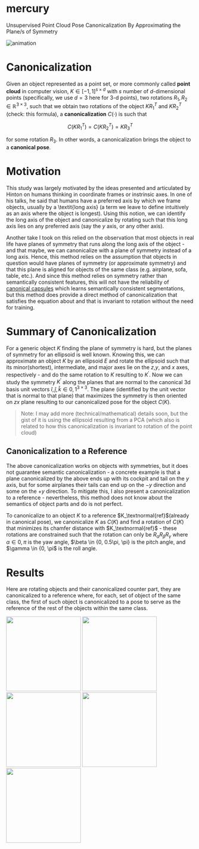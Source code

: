 # mercury
Unsupervised Point Cloud Pose Canonicalization By Approximating the Plane/s of Symmetry

![animation](https://github.com/mzguntalan/mercury-demo-files/blob/main/demo-animations/demo-airplane-3-animation.gif?raw=true)

# Canonicalization
Given an object represented as a point set, or more commonly 
called **point cloud** in computer vision, $K \in [-1,1]^{s \times d}$ with $s$ 
number of $d$-dimensional points (specifically, we use $d=3$ here for 3-d points), two 
rotations $R_1, R_2 \in \mathbb{R}^{3\times 3}$, such that we obtain two 
rotations of the object $KR_1^T$ and $KR_2^T$ (check: this formula), a 
**canonicalization**  $C(\cdot)$ is such that 

$$C(KR_1^T) = C(KR_2^T) = KR_3^T$$

for some rotation $R_3$. In other words, a canonicalization brings the object to a **canonical pose**.

# Motivation
This study was largely motivated by the ideas presented and articulated by Hinton on humans thinking in 
coordinate frames or instrinsic axes. In one of his talks, he said that humans have a 
preferred axis by which we frame objects, usually by a \textit{long axis} (a term we leave to define 
intuitively as an axis where the object is longest). Using this notion, we can identify the long axis 
of the object and canonicalize by rotating such that this long axis lies on any preferred axis 
(say the $y$ axis, or any other axis). 

Another take I took on this relied on the observation that most objects in real life have planes of symmetry 
that runs along the long axis of the object - and that maybe, we can canonicalize with a plane of 
symmetry instead of a long axis. Hence, this method relies on the assumption that objects in 
question would have planes of symmetry (or approximate symmetry) and that this plane is aligned 
for objects of the same class (e.g. airplane, sofa, table, etc.). And since this method relies on 
symmetry rather than semantically consistent features, this will not have the reliability of 
[canonical capsules](https://canonical-capsules.github.io/) which learns semantically consistent
segmentations, but this method does provide a direct method of canonicalization that 
satisfies the equation about and that is invariant to rotation without the need for training.

# Summary of Canonicalization
For a generic object $K$ finding the plane of symmetry is hard, 
but the planes of symmetry for an ellipsoid is well known. Knowing this, 
we can approximate an object $K$ by an ellipsoid $E$ and rotate the ellipsoid such 
that its minor(shortest), intermediate, and major axes lie on the $z$,$y$, and $x$ axes, 
respectively - and do the same rotation to $K$ resulting to $K^\prime$. 
Now we can study the symmetry $K^\prime$ along the planes that are normal to 
the canonical 3d basis unit vectors $\hat{i}, \hat{j}, \hat{k} \in {0, 1}^{3 \times 3}$. 
The plane (identified by the unit vector that is normal to that plane) that maximizes the 
symmetry is then oriented on $zx$ plane resulting to our 
canonicalized pose for the object $C(K)$.

> Note: I may add more (technical/mathematical) details soon, but the gist of it is using the ellipsoid resulting from 
> a PCA (which also is related to how this canonicalization is invariant to rotation of the point cloud)

## Canonicalization to a Reference
The above canonicalization works on objects with symmetries, but it does not guarantee 
semantic canonicalization - a concrete example is that a plane canonicalized by the above 
ends up with its cockpit and tail on the $y$ axis, but for some airplanes their tails can 
end up on the $-y$ direction and some on the $+y$ direction. To mitigate this, I also present 
a canonicalization to a reference - nevertheless, this method does not know about the semantics 
of object parts and do is not perfect. 

To canonicalize to an object $K$ to a reference $K_\textnormal{ref}$(already in canonical pose), we 
canonicalize $K$ as $C(K)$ and find a rotation of $C(K)$ that minimizes its chamfer distance with
$K_\textnormal{ref}$ - these rotations are constrained such that the rotation can only be 
$R_\alpha R_\beta R_\gamma$ where $\alpha \in {0, \pi}$ is the yaw angle, 
$\beta \in {0, 0.5\pi, \pi} is the pitch angle, and $\gamma \in {0, \pi$ is the roll angle.

# Results
Here are rotating objects and their canonicalized counter part, they are canonicalized to a reference 
where, for each, set of object of the same class, the first of such object is canonicalized to a 
pose to serve as the reference of the rest of the objects within the same class.  


<p>
    <img src="https://github.com/mzguntalan/mercury-demo-files/blob/main/demo-animations/demo-airplane-0-animation.gif?raw=true" width="200">
    <img src="https://github.com/mzguntalan/mercury-demo-files/blob/main/demo-animations/demo-airplane-1-animation.gif?raw=true" width="200">
    <img src="https://github.com/mzguntalan/mercury-demo-files/blob/main/demo-animations/demo-airplane-2-animation.gif?raw=true" width="200">
    <img src="https://github.com/mzguntalan/mercury-demo-files/blob/main/demo-animations/demo-airplane-3-animation.gif?raw=true" width="200">
    <img src="https://github.com/mzguntalan/mercury-demo-files/blob/main/demo-animations/demo-airplane-4-animation.gif?raw=true" width="200">
</p>

[//]: # (<p>)

[//]: # (    <img src="https://github.com/mzguntalan/mercury-demo-files/blob/main/demo-animations/demo-bench-0-animation.gif?raw=true" width="20%" align="top">)

[//]: # (    <img src="https://github.com/mzguntalan/mercury-demo-files/blob/main/demo-animations/demo-bench-1-animation.gif?raw=true" width="20%" align="top">)

[//]: # (    <img src="https://github.com/mzguntalan/mercury-demo-files/blob/main/demo-animations/demo-bench-2-animation.gif?raw=true" width="20%" align="top">)

[//]: # (    <img src="https://github.com/mzguntalan/mercury-demo-files/blob/main/demo-animations/demo-bench-3-animation.gif?raw=true" width="20%" align="top">)

[//]: # (    <img src="https://github.com/mzguntalan/mercury-demo-files/blob/main/demo-animations/demo-bench-4-animation.gif?raw=true" width="20%" align="top">)

[//]: # (</p>)

[//]: # ()
[//]: # (<p>)

[//]: # (    <img src="https://github.com/mzguntalan/mercury-demo-files/blob/main/demo-animations/demo-cabinet-0-animation.gif?raw=true" width="20%" align="top">)

[//]: # (    <img src="https://github.com/mzguntalan/mercury-demo-files/blob/main/demo-animations/demo-cabinet-1-animation.gif?raw=true" width="20%" align="top">)

[//]: # (    <img src="https://github.com/mzguntalan/mercury-demo-files/blob/main/demo-animations/demo-cabinet-2-animation.gif?raw=true" width="20%" align="top">)

[//]: # (    <img src="https://github.com/mzguntalan/mercury-demo-files/blob/main/demo-animations/demo-cabinet-3-animation.gif?raw=true" width="20%" align="top">)

[//]: # (    <img src="https://github.com/mzguntalan/mercury-demo-files/blob/main/demo-animations/demo-cabinet-4-animation.gif?raw=true" width="20%" align="top">)

[//]: # (</p>)

[//]: # ()
[//]: # (<p>)

[//]: # (    <img src="https://github.com/mzguntalan/mercury-demo-files/blob/main/demo-animations/demo-chair-0-animation.gif?raw=true" width="20%" align="top">)

[//]: # (    <img src="https://github.com/mzguntalan/mercury-demo-files/blob/main/demo-animations/demo-chair-1-animation.gif?raw=true" width="20%" align="top">)

[//]: # (    <img src="https://github.com/mzguntalan/mercury-demo-files/blob/main/demo-animations/demo-chair-2-animation.gif?raw=true" width="20%" align="top">)

[//]: # (    <img src="https://github.com/mzguntalan/mercury-demo-files/blob/main/demo-animations/demo-chair-3-animation.gif?raw=true" width="20%" align="top">)

[//]: # (    <img src="https://github.com/mzguntalan/mercury-demo-files/blob/main/demo-animations/demo-chair-4-animation.gif?raw=true" width="20%" align="top">)

[//]: # (</p>)

[//]: # ()
[//]: # (<p>)

[//]: # (    <img src="https://github.com/mzguntalan/mercury-demo-files/blob/main/demo-animations/demo-guitar-0-animation.gif?raw=true" width="20%" align="top">)

[//]: # (    <img src="https://github.com/mzguntalan/mercury-demo-files/blob/main/demo-animations/demo-guitar-1-animation.gif?raw=true" width="20%" align="top">)

[//]: # (    <img src="https://github.com/mzguntalan/mercury-demo-files/blob/main/demo-animations/demo-guitar-2-animation.gif?raw=true" width="20%" align="top">)

[//]: # (    <img src="https://github.com/mzguntalan/mercury-demo-files/blob/main/demo-animations/demo-guitar-3-animation.gif?raw=true" width="20%" align="top">)

[//]: # (    <img src="https://github.com/mzguntalan/mercury-demo-files/blob/main/demo-animations/demo-guitar-4-animation.gif?raw=true" width="20%" align="top">)

[//]: # (</p>)

[//]: # ()
[//]: # (<p>)

[//]: # (    <img src="https://github.com/mzguntalan/mercury-demo-files/blob/main/demo-animations/demo-mug-0-animation.gif?raw=true" width="20%" align="top">)

[//]: # (    <img src="https://github.com/mzguntalan/mercury-demo-files/blob/main/demo-animations/demo-mug-1-animation.gif?raw=true" width="20%" align="top">)

[//]: # (    <img src="https://github.com/mzguntalan/mercury-demo-files/blob/main/demo-animations/demo-mug-2-animation.gif?raw=true" width="20%" align="top">)

[//]: # (    <img src="https://github.com/mzguntalan/mercury-demo-files/blob/main/demo-animations/demo-mug-3-animation.gif?raw=true" width="20%" align="top">)

[//]: # (    <img src="https://github.com/mzguntalan/mercury-demo-files/blob/main/demo-animations/demo-mug-4-animation.gif?raw=true" width="20%" align="top">)

[//]: # (</p>)

[//]: # ()
[//]: # (<p>)

[//]: # (    <img src="https://github.com/mzguntalan/mercury-demo-files/blob/main/demo-animations/demo-rifle-0-animation.gif?raw=true" width="20%" align="top">)

[//]: # (    <img src="https://github.com/mzguntalan/mercury-demo-files/blob/main/demo-animations/demo-rifle-1-animation.gif?raw=true" width="20%" align="top">)

[//]: # (    <img src="https://github.com/mzguntalan/mercury-demo-files/blob/main/demo-animations/demo-rifle-2-animation.gif?raw=true" width="20%" align="top">)

[//]: # (    <img src="https://github.com/mzguntalan/mercury-demo-files/blob/main/demo-animations/demo-rifle-3-animation.gif?raw=true" width="20%" align="top">)

[//]: # (    <img src="https://github.com/mzguntalan/mercury-demo-files/blob/main/demo-animations/demo-rifle-4-animation.gif?raw=true" width="20%" align="top">)

[//]: # (</p>)

[//]: # ()
[//]: # (<p>)

[//]: # (    <img src="https://github.com/mzguntalan/mercury-demo-files/blob/main/demo-animations/demo-sofa-0-animation.gif?raw=true" width="20%" align="top">)

[//]: # (    <img src="https://github.com/mzguntalan/mercury-demo-files/blob/main/demo-animations/demo-sofa-1-animation.gif?raw=true" width="20%" align="top">)

[//]: # (    <img src="https://github.com/mzguntalan/mercury-demo-files/blob/main/demo-animations/demo-sofa-2-animation.gif?raw=true" width="20%" align="top">)

[//]: # (    <img src="https://github.com/mzguntalan/mercury-demo-files/blob/main/demo-animations/demo-sofa-3-animation.gif?raw=true" width="20%" align="top">)

[//]: # (    <img src="https://github.com/mzguntalan/mercury-demo-files/blob/main/demo-animations/demo-sofa-4-animation.gif?raw=true" width="20%" align="top">)

[//]: # (</p>)

[//]: # ()
[//]: # (<p>)

[//]: # (    <img src="https://github.com/mzguntalan/mercury-demo-files/blob/main/demo-animations/demo-speaker-0-animation.gif?raw=true" width="20%" align="top">)

[//]: # (    <img src="https://github.com/mzguntalan/mercury-demo-files/blob/main/demo-animations/demo-speaker-1-animation.gif?raw=true" width="20%" align="top">)

[//]: # (    <img src="https://github.com/mzguntalan/mercury-demo-files/blob/main/demo-animations/demo-speaker-2-animation.gif?raw=true" width="20%" align="top">)

[//]: # (    <img src="https://github.com/mzguntalan/mercury-demo-files/blob/main/demo-animations/demo-speaker-3-animation.gif?raw=true" width="20%" align="top">)

[//]: # (    <img src="https://github.com/mzguntalan/mercury-demo-files/blob/main/demo-animations/demo-speaker-4-animation.gif?raw=true" width="20%" align="top">)

[//]: # (</p>)

[//]: # ()
[//]: # (<p>)

[//]: # (    <img src="https://github.com/mzguntalan/mercury-demo-files/blob/main/demo-animations/demo-table-0-animation.gif?raw=true" width="20%" align="top">)

[//]: # (    <img src="https://github.com/mzguntalan/mercury-demo-files/blob/main/demo-animations/demo-table-1-animation.gif?raw=true" width="20%" align="top">)

[//]: # (    <img src="https://github.com/mzguntalan/mercury-demo-files/blob/main/demo-animations/demo-table-2-animation.gif?raw=true" width="20%" align="top">)

[//]: # (    <img src="https://github.com/mzguntalan/mercury-demo-files/blob/main/demo-animations/demo-table-3-animation.gif?raw=true" width="20%" align="top">)

[//]: # (    <img src="https://github.com/mzguntalan/mercury-demo-files/blob/main/demo-animations/demo-table-4-animation.gif?raw=true" width="20%" align="top">)

[//]: # (</p>)

[//]: # ()
[//]: # (<p>)

[//]: # (    <img src="https://github.com/mzguntalan/mercury-demo-files/blob/main/demo-animations/demo-telephone-0-animation.gif?raw=true" width="20%" align="top">)

[//]: # (    <img src="https://github.com/mzguntalan/mercury-demo-files/blob/main/demo-animations/demo-telephone-1-animation.gif?raw=true" width="20%" align="top">)

[//]: # (    <img src="https://github.com/mzguntalan/mercury-demo-files/blob/main/demo-animations/demo-telephone-2-animation.gif?raw=true" width="20%" align="top">)

[//]: # (    <img src="https://github.com/mzguntalan/mercury-demo-files/blob/main/demo-animations/demo-telephone-3-animation.gif?raw=true" width="20%" align="top">)

[//]: # (    <img src="https://github.com/mzguntalan/mercury-demo-files/blob/main/demo-animations/demo-telephone-4-animation.gif?raw=true" width="20%" align="top">)

[//]: # (</p>)